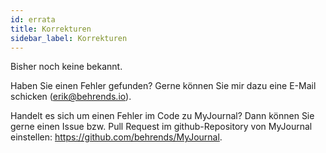 ```yaml
---
id: errata
title: Korrekturen
sidebar_label: Korrekturen
---
```


Bisher noch keine bekannt. 

Haben Sie einen Fehler gefunden? Gerne können Sie mir dazu eine E-Mail schicken (<erik@behrends.io>). 

Handelt es sich um einen Fehler im Code zu MyJournal? Dann können Sie gerne einen Issue bzw. Pull Request im github-Repository von MyJournal einstellen: <https://github.com/behrends/MyJournal>.
